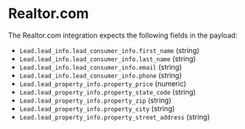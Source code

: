# Realtor.com

The Realtor.com integration expects the following fields in the payload:

- `Lead.lead_info.lead_consumer_info.first_name` (string)
- `Lead.lead_info.lead_consumer_info.last_name` (string)
- `Lead.lead_info.lead_consumer_info.email` (string)
- `Lead.lead_info.lead_consumer_info.phone` (string)
- `Lead.lead_property_info.property_price` (numeric)
- `Lead.lead_property_info.property_state_code` (string)
- `Lead.lead_property_info.property_zip` (string)
- `Lead.lead_property_info.property_city` (string)
- `Lead.lead_property_info.property_street_address` (string)
